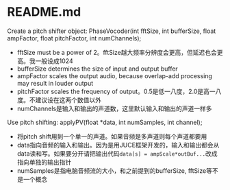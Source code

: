 # README.md

Create a pitch shifter object: PhaseVocoder(int fftSize, int bufferSize, float ampFactor, float pitchFactor, int numChannels);

* fftSize must be a power of 2。fftSize越大频率分辨度会更高，但延迟也会更高。我一般设成1024
* bufferSize determines the size of input and output buffer
* ampFactor scales the output audio, because overlap-add processing may result in louder output
* pitchFactor scales the frequency of output。0.5是低一八度，2.0是高一八度。不建议设在这两个数值以外
* numChannels是输入和输出的声道数，这里默认输入和输出的声道一样多

Use pitch shifting: applyPV(float *data, int numSamples, int channel);

* 将pitch shift用到一个单一的声道。如果音频是多声道则每个声道都要用
* data指向音频的输入和输出。因为是用JUCE框架开发的，输入和输出都会从data读和写。如果要分开请把输出代码`data[s] = ampScale*outBuf...`改成指向单独的输出指针
* numSamples是指电脑音频流的大小，和之前提到的bufferSize, fftSize等不是一个概念
